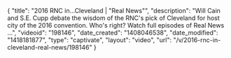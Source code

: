 {
    "title": "2016 RNC in...Cleveland | \"Real News\"",
    "description": "Will Cain and S.E. Cupp debate the wisdom of the RNC's pick of Cleveland for host city of the 2016 convention. Who's right? Watch full episodes of Real News ...",
    "videoid": "198146",
    "date_created": "1408046538",
    "date_modified": "1418181877",
    "type": "captivate",
    "layout": "video",
    "url": "\/v\/2016-rnc-in-cleveland-real-news\/198146"
}